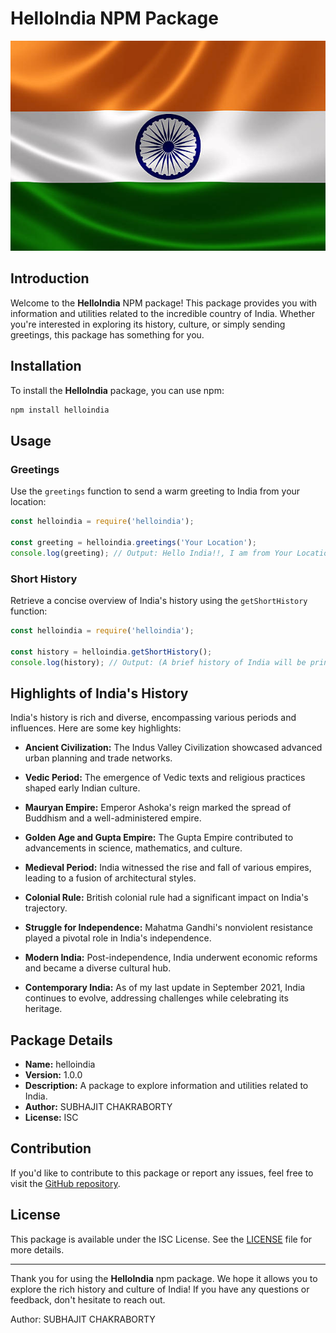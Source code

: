 # HelloIndia NPM Package

![HelloIndia](hello-india-image.jpg)

## Introduction

Welcome to the **HelloIndia** NPM package! This package provides you with information and utilities related to the incredible country of India. Whether you're interested in exploring its history, culture, or simply sending greetings, this package has something for you.

## Installation

To install the **HelloIndia** package, you can use npm:

```bash
npm install helloindia
```

## Usage

### Greetings

Use the `greetings` function to send a warm greeting to India from your location:

```javascript
const helloindia = require('helloindia');

const greeting = helloindia.greetings('Your Location');
console.log(greeting); // Output: Hello India!!, I am from Your Location
```

### Short History

Retrieve a concise overview of India's history using the `getShortHistory` function:

```javascript
const helloindia = require('helloindia');

const history = helloindia.getShortHistory();
console.log(history); // Output: (A brief history of India will be printed)
```

## Highlights of India's History

India's history is rich and diverse, encompassing various periods and influences. Here are some key highlights:

- **Ancient Civilization:** The Indus Valley Civilization showcased advanced urban planning and trade networks.

- **Vedic Period:** The emergence of Vedic texts and religious practices shaped early Indian culture.

- **Mauryan Empire:** Emperor Ashoka's reign marked the spread of Buddhism and a well-administered empire.

- **Golden Age and Gupta Empire:** The Gupta Empire contributed to advancements in science, mathematics, and culture.

- **Medieval Period:** India witnessed the rise and fall of various empires, leading to a fusion of architectural styles.

- **Colonial Rule:** British colonial rule had a significant impact on India's trajectory.

- **Struggle for Independence:** Mahatma Gandhi's nonviolent resistance played a pivotal role in India's independence.

- **Modern India:** Post-independence, India underwent economic reforms and became a diverse cultural hub.

- **Contemporary India:** As of my last update in September 2021, India continues to evolve, addressing challenges while celebrating its heritage.

## Package Details

- **Name:** helloindia
- **Version:** 1.0.0
- **Description:** A package to explore information and utilities related to India.
- **Author:** SUBHAJIT CHAKRABORTY
- **License:** ISC

## Contribution

If you'd like to contribute to this package or report any issues, feel free to visit the [GitHub repository](https://github.com/drsubhajitchakraborty/helloindia).

## License

This package is available under the ISC License. See the [LICENSE](LICENSE) file for more details.

---

Thank you for using the **HelloIndia** npm package. We hope it allows you to explore the rich history and culture of India! If you have any questions or feedback, don't hesitate to reach out.

Author: SUBHAJIT CHAKRABORTY
